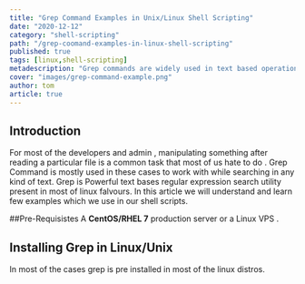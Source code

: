 ```yaml
---
title: "Grep Command Examples in Unix/Linux Shell Scripting"
date: "2020-12-12"
category: "shell-scripting"
path: "/grep-coomand-examples-in-linux-shell-scripting"
published: true
tags: [linux,shell-scripting]
metadescription: "Grep commands are widely used in text based operations linux shell scripting .Lets learn Grep Command Exmples in Unix/Linux Shell Scripting"
cover: "images/grep-command-example.png"
author: tom
article: true
---
```


## Introduction
For most of the developers and admin , manipulating something after reading a particular file is a common task that most of us hate to do .
Grep Command is mostly used in these cases to work with while searching in any kind of text.
Grep is Powerful text bases regular expression search utility present in most of linux falvours. 
In this article we will understand and learn few examples which we use in our shell scripts.


##Pre-Requisistes
A **CentOS/RHEL 7**  production server or a Linux VPS . 

## Installing Grep in Linux/Unix
In most of the cases grep is pre installed in most of the linux distros.